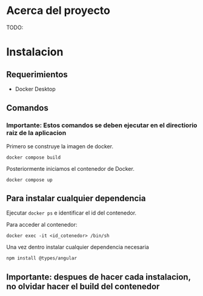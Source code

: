 # Acerca del proyecto

TODO:


# Instalacion
## Requerimientos
- Docker Desktop
## Comandos
### Importante: Estos comandos se deben ejecutar en el directiorio raiz de la aplicacion

Primero se construye la imagen de docker.

`
docker compose build
`

Posteriormente iniciamos el contenedor de Docker.
 
 `docker compose up`

## Para instalar cualquier dependencia
Ejecutar `docker ps` e identificar el id del contenedor.

Para acceder al contenedor:

`docker exec -it <id_cotenedor> /bin/sh`

Una vez dentro instalar cualquier dependencia necesaria

`npm install @types/angular`

## Importante: despues de hacer cada instalacion, no olvidar hacer el build del contenedor
